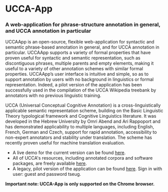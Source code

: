 # UCCA-App 
### A web-application for phrase-structure annotation in general, and UCCA annotation in particular

UCCAApp is an open-source, flexible web-application for syntactic and semantic phrase-based annotation in general, and for UCCA annotation in particular. UCCAApp supports a variety of formal properties that have proven useful for syntactic and semantic representation, such as discontiguous phrases, multiple parents and empty elements, making it useful to a variety of other annotation schemes with similar formal properties. UCCAApp’s user interface is intuitive and simple, so as to support annotation by users with no background in linguistics or formal representation. Indeed, a pilot version of the application has been successfully used in the compilation of the UCCA Wikipedia treebank by annotators with no previous linguistic training.

UCCA (Universal Conceptual Cognitive Annotation) is a cross-linguistically applicable semantic representation scheme, building on the Basic Linguistic Theory typological framework and Cognitive Linguistics literature. It was developed in the Hebrew University by Omri Abend and Ari Rappoport and has demonstrated applicability to multiple languages, including English, French, German and Czech, support for rapid annotation, accessibility to non-expert annotators and stability under translation. The scheme has recently proven useful for machine translation evaluation.

- A live demo for the current version can be found [here](http://ucca-demo.cs.huji.ac.il).
- All of UCCA's resources, including annotated corpora and software packages, are freely available [here](http://www.cs.huji.ac.il/~oabend/ucca.html).
- A legacy, pilot version of the application can be found [here](http://ucca.cs.huji.ac.il). Sign in with user: guest and password tseug.

__Important note: UCCA-App is only supported on the Chrome browser.__
